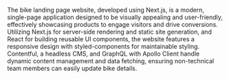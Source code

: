 The bike landing page website, developed using Next.js, is a modern, single-page application designed to be visually appealing and user-friendly, effectively showcasing products to engage visitors and drive conversions. Utilizing Next.js for server-side rendering and static site generation, and React for building reusable UI components, the website features a responsive design with styled-components for maintainable styling. Contentful, a headless CMS, and GraphQL with Apollo Client handle dynamic content management and data fetching, ensuring non-technical team members can easily update bike details.